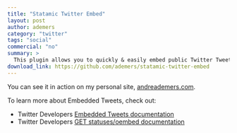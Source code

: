 ```yaml
---
title: "Statamic Twitter Embed"
layout: post
author: ademers
category: "twitter"
tags: "social"
commercial: "no"
summary: >
  This plugin allows you to quickly & easily embed public Twitter Tweets into Statamic-powered websites.
download_link: https://github.com/ademers/statamic-twitter-embed
---
```

You can see it in action on my personal site, [andreademers.com](http://andreademers.com/statamic-facebook-embed-plugin).

To learn more about Embedded Tweets, check out:

- Twitter Developers [Embedded Tweets documentation](https://dev.twitter.com/docs/embedded-tweets)
- Twitter Developers [GET statuses/oembed documentation](https://dev.twitter.com/docs/api/1.1/get/statuses/oembed)
